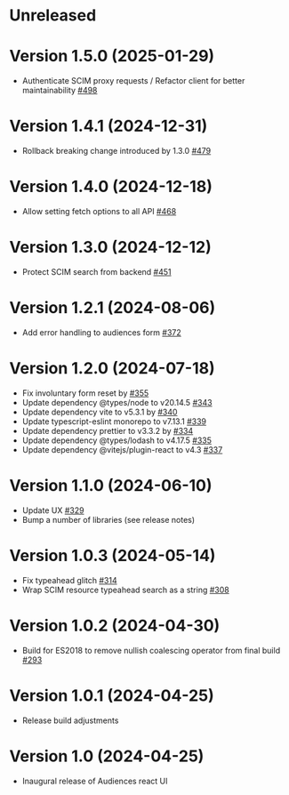 # Unreleased

# Version 1.5.0 (2025-01-29)

- Authenticate SCIM proxy requests / Refactor client for better maintainability [#498](https://github.com/powerhome/audiences/pull/498)

# Version 1.4.1 (2024-12-31)

- Rollback breaking change introduced by 1.3.0 [#479](https://github.com/powerhome/audiences/pull/479)

# Version 1.4.0 (2024-12-18)

- Allow setting fetch options to all API [#468](https://github.com/powerhome/audiences/pull/468)

# Version 1.3.0 (2024-12-12)

- Protect SCIM search from backend [#451](https://github.com/powerhome/audiences/pull/451)

# Version 1.2.1 (2024-08-06)

- Add error handling to audiences form [#372](https://github.com/powerhome/audiences/pull/372)

# Version 1.2.0 (2024-07-18)

- Fix involuntary form reset by [#355](https://github.com/powerhome/audiences/pull/355)
- Update dependency @types/node to v20.14.5 [#343](https://github.com/powerhome/audiences/pull/343)
- Update dependency vite to v5.3.1 by [#340](https://github.com/powerhome/audiences/pull/340)
- Update typescript-eslint monorepo to v7.13.1 [#339](https://github.com/powerhome/audiences/pull/339)
- Update dependency prettier to v3.3.2 by [#334](https://github.com/powerhome/audiences/pull/334)
- Update dependency @types/lodash to v4.17.5 [#335](https://github.com/powerhome/audiences/pull/335)
- Update dependency @vitejs/plugin-react to v4.3 [#337](https://github.com/powerhome/audiences/pull/337)

# Version 1.1.0 (2024-06-10)

- Update UX [#329](https://github.com/powerhome/audiences/pull/329)
- Bump a number of libraries (see release notes)

# Version 1.0.3 (2024-05-14)

- Fix typeahead glitch [#314](https://github.com/powerhome/audiences/pull/314)
- Wrap SCIM resource typeahead search as a string [#308](https://github.com/powerhome/audiences/pull/308)

# Version 1.0.2 (2024-04-30)

- Build for ES2018 to remove nullish coalescing operator from final build [#293](https://github.com/powerhome/audiences/pull/293)

# Version 1.0.1 (2024-04-25)

- Release build adjustments

# Version 1.0 (2024-04-25)

- Inaugural release of Audiences react UI
